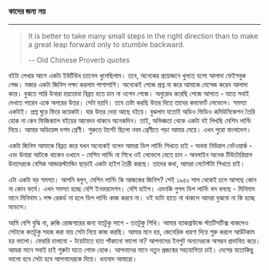 ### কাদের জন্য নয়

---

> It is better to take many small steps in the right direction than to make a great leap forward only to stumble backward.
>
> -- Old Chinese Proverb quotes

বইটা লেখার আগে একটা ইউটিউব চ্যানেল খুলেছিলাম। তবে, অনেকের প্রয়োজনে খুলতে হলো আলাদা ফেইসবুক পেজ। মজার একটা জিনিস লক্ষ্য করলাম পাশাপাশি। অনেকেই পেজে প্রশ্ন না করে আমাকে মেসেজ করেন আলাদা করে। বুঝতে পারি উনারা হয়তোবা বিব্রত হতে চান না ওপেন পেজে। অনুরোধ করেছি পেজে আসতে - যাতে সবাই দেখতে পারেন একে অপরের উত্তর। সেটা হয়নি। তবে চেষ্টা করছি উত্তর দিতে তাদের কমফোর্ট লেভেলে। সমস্যা একটাই। প্রশ্ন ঘুরে ফিরে কয়েকটা। যার উত্তর দেয়া আছে বইয়ে। বুঝলাম যতোই অডিও ভিডিও কমিউনিকেশন তৈরি হোক না কেন ফিজিক্যাল বইয়ের আবেদন থাকবে অনেকদিন। তাই, অভিজ্ঞতা থেকে একটা বই লিখছি মেশিন লার্নিং নিয়ে। আমার অডিয়েন্স দশম শ্রেণী। শুরুতে টার্গেট ছিলো নবম শ্রেণীতে পড়া আমার মেয়ে। এখন পুরো বাংলাদেশ।

একটা জিনিস আমাকে বিব্রত করে যখন অনেকেই বলেন আমরা ডিপ লার্নিং শিখতে চাই - অথবা নিউরাল নেটওয়ার্ক - এবং উনারা আটকে থাকেন ওখানে - মেশিন লার্নিং না শিখে ওই লেভেলে যেতে চান - অনলাইন অনেক টিউটোরিয়াল উনাদেরকে বেসিক আন্ডারস্ট্যান্ডিং ছাড়াই একটা হাইপ তৈরী করছে। তাদের কথা, আমরা লেটেস্টটা শিখতে চাই।

এটা একটা বড় সমস্যা। আপনি বলুন, মেশিন লার্নিং কি আজকের জিনিস? সেই ১৯৫০ সাল থেকেই চলে আসছে কোন না কোন ফর্মে। এখন সমস্যা হচ্ছে বেশি ইনফরমেশন। বেশি হাইপ। এমনকি গুগল ডিপ লার্নিং বস বলছে - মিনিমাম মানে মিনিমাম ১ লক্ষ রেকর্ড না হলে ডিপ লার্নিং কাজ করবে না। ওই ডাটা হাতে না থাকলে আমরা বুঝবো না কি হচ্ছে মডেলে।

আমি বেশি বুঝি না, রুজি রোজগারের জন্য যতটুকু লাগে - ততটুকু শিখি। আমার ব্যাকগ্রাউন্ডে স্ট্যাটিসটিক্স থাকলেও সেটাকে কতটুকু সহজ করা যায় সেটা নিয়ে কাজ করছি। আমার মনে হয়, জেনেরিক ধারণা দিয়ে শুরু করলে আউটকাম হয় ভালো। ফেরারি চালাবো - টয়োটাতে হাত পাঁকানো ভালো না? আপনাদের ইনপুট অন্যদেরকে অসম্ভব প্রভাবিত করে। আমরা মানে সবাই চাই শুরুটা যাতে পোক্ত হোক। আপনাদের মানে নতুন প্রজন্মের সহযোগিতা চাই। দেশের যতোকিছু ভালো হবে সেটা হবে আপনাদেরকে দিয়ে। ধন্যবাদ আবারো।

